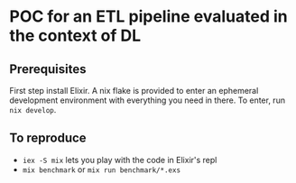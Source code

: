 # POC for an ETL pipeline evaluated in the context of DL
## Prerequisites
First step install Elixir. A nix flake is provided to enter an ephemeral
development environment with everything you need in there. To enter, run `nix
develop`.

## To reproduce
- `iex -S mix` lets you play with the code in Elixir's repl
- `mix benchmark` or `mix run benchmark/*.exs`
